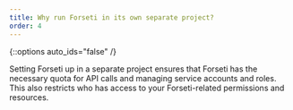 ```yaml
---
title: Why run Forseti in its own separate project?
order: 4
---
```

{::options auto_ids="false" /}

Setting Forseti up in a separate project ensures that Forseti has the necessary 
quota for API calls and managing service accounts and roles. This also 
restricts who has access to your Forseti-related permissions and resources.
